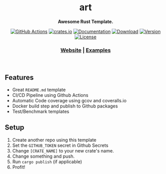 
<div align="center">
 <p><h1>art</h1> </p>
  <p><strong>Awesome Rust Template.</strong></p>
<p>
  
[![GitHub Actions](https://img.shields.io/endpoint.svg?url=https%3A%2F%2Factions-badge.atrox.dev%2Fajmwagar%2Fart%2Fbadge&label=build&logo=none)](https://actions-badge.atrox.dev/ajmwagar/art/goto)
[![crates.io](https://meritbadge.herokuapp.com/[CRATE_NAME])](https://crates.io/crates/[CRATE_NAME])
[![Documentation](https://docs.rs/[CRATE_NAME]/badge.svg)](https://docs.rs/[CRATE_NAME])
[![Download](https://img.shields.io/crates/d/[CRATE_NAME].svg)](https://crates.io/crates/[CRATE_NAME])
[![Version](https://img.shields.io/badge/rustc-1.40+-lightgray.svg)](https://blog.rust-lang.org/2019/12/19/Rust-1.40.0.html)
[![License](https://img.shields.io/crates/l/[CRATE_NAME].svg)](./LICENSE)

  </p>
  <h3>
    <a href="https://averywagar.com">Website</a>
    <span> | </span>
    <a href="https://github.com/ajmwagar/art/tree/master/examples">Examples</a>
  </h3>
</div>
<br>

## Features
- Great `README.md` template
- CI/CD Pipeline using Github Actions
- Automatic Code coverage using gcov and coveralls.io
- Docker build step and publish to Github packages
- Test/Benchmark templates

## Setup

1. Create another repo using this template
2. Set the `GITHUB_TOKEN` secret in Github Secrets
3. Change `[CRATE_NAME]` to your new crate's name.
3. Change something and push.
4. Run `cargo publish` (if applicable)
4. Profit!
